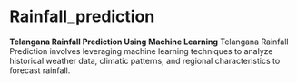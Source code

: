 # Rainfall_prediction
**Telangana Rainfall Prediction Using Machine Learning**  Telangana Rainfall Prediction involves leveraging machine learning techniques to analyze historical weather data, climatic patterns, and regional characteristics to forecast rainfall. 
